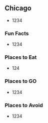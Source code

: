 ## Chicago
- 1234

### Fun Facts
- 1234

### Places to Eat
- 124
### Places to GO
- 1234

### Places to Avoid
- 1234
